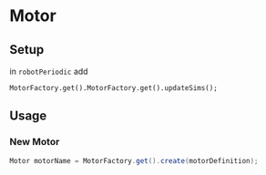 # Motor
## Setup
in `robotPeriodic` add
```
MotorFactory.get().MotorFactory.get().updateSims();
```
## Usage
### New Motor
```java
Motor motorName = MotorFactory.get().create(motorDefinition);
```
